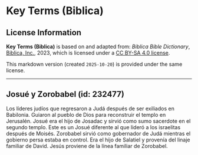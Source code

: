 # Key Terms (Biblica)

## License Information

**Key Terms (Biblica)** is based on and adapted from: _Biblica Bible Dictionary_, [Biblica, Inc.](https://www.biblica.com/), 2023, which is licensed under a [CC BY-SA 4.0 license](https://creativecommons.org/licenses/by-sa/4.0/legalcode.en).

This markdown version (created `2025-10-20`) is provided under the same license.



--------------------------------

## Josué y Zorobabel (id: 232477)

Los líderes judíos que regresaron a Judá después de ser exiliados en Babilonia. Guiaron al pueblo de Dios para reconstruir el templo en Jerusalén. Josué era el hijo de Josadac y sirvió como sumo sacerdote en el segundo templo. Este es un Josué diferente al que lideró a los israelitas después de Moisés. Zorobabel sirvió como gobernador de Judá mientras el gobierno persa estaba en control. Era el hijo de Salatiel y provenía del linaje familiar de David. Jesús proviene de la línea familiar de Zorobabel.


